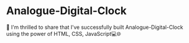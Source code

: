 # Analogue-Digital-Clock
👋 I'm thrilled to share that I've successfully built Analogue-Digital-Clock using the power of HTML, CSS, JavaScript💻🌐

